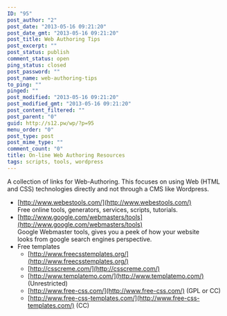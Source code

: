```yaml
---
ID: "95"
post_author: "2"
post_date: "2013-05-16 09:21:20"
post_date_gmt: "2013-05-16 09:21:20"
post_title: Web Authoring Tips
post_excerpt: ""
post_status: publish
comment_status: open
ping_status: closed
post_password: ""
post_name: web-authoring-tips
to_ping: ""
pinged: ""
post_modified: "2013-05-16 09:21:20"
post_modified_gmt: "2013-05-16 09:21:20"
post_content_filtered: ""
post_parent: "0"
guid: http://s12.pw/wp/?p=95
menu_order: "0"
post_type: post
post_mime_type: ""
comment_count: "0"
title: On-line Web Authoring Resources
tags: scripts, tools, wordpress
---
```


A collection of links for Web-Authoring.  This focuses on using
Web (HTML and CSS) technologies directly and not through a
CMS like Wordpress.


*   [http://www.webestools.com/](http://www.webestools.com/)  
    Free online tools, generators, services, scripts, tutorials.
*   [http://www.google.com/webmasters/tools](http://www.google.com/webmasters/tools)  
    Google Webmaster tools, gives you a peek of how your website  
    looks from google search engines perspective.
* Free templates
  *   [http://www.freecsstemplates.org/](http://www.freecsstemplates.org/)
  *   [http://csscreme.com/](http://csscreme.com/)
  *   [http://www.templatemo.com/](http://www.templatemo.com/) (Unrestricted)
  *   [http://www.free-css.com/](http://www.free-css.com/) (GPL or CC)
  *   [http://www.free-css-templates.com/](http://www.free-css-templates.com/) (CC)
